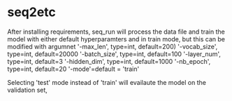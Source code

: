# seq2etc

After installing requirements, seq_run will process the data file and train the model with either default hyperparamters and in train mode, but this can be modified with argumnet
'-max_len', type=int, default=200)
'-vocab_size', type=int, default=20000
'-batch_size', type=int, default=100
'-layer_num', type=int, default=3
'-hidden_dim', type=int, default=1000
'-nb_epoch', type=int, default=20
'-mode'=default = 'train'

Selecting 'test' mode instead of 'train' will evailaute the model on the validation set, 
